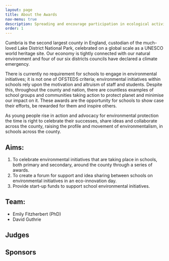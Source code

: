 ```yaml
---
layout: page
title: About the Awards
nav-menu: true
description: Spreading and encourage participation in ecological activity in Cumbria.
order: 1
---
```

Cumbria is the second largest county in England, custodian of the much-loved Lake District National Park, celebrated on a global scale as a UNESCO world heritage site. Our economy is tightly connected with our natural environment and four of our six districts councils have
declared a climate emergency.

There is currently no requirement for schools to engage in environmental initiatives; it is not
one of OFSTEDS criteria; environmental initiatives within schools rely upon the motivation
and altruism of staff and students. Despite this, throughout the county and nation, there are
countless examples of school groups and communities taking action to protect planet and
minimise our impact on it. These awards are the opportunity for schools to show case their
efforts, be rewarded for them and inspire others.

As young people rise in action and advocacy for environmental protection the time is right to celebrate their successes, share ideas and
collaborate across the county, raising the profile and movement of environmentalism, in schools across the county.

## Aims:

1.  To celebrate environmental initiatives that are taking place in schools, both primary and secondary, around the county through a series of awards.
2.  To create a forum for support and idea sharing between schools on environmental initiatives in an eco-innovation day.
3.  Provide start-up funds to support school environmental initiatives.

## Team:

- Emily Fitzherbert (PhD)
- David Guthrie

## Judges

## Sponsors
